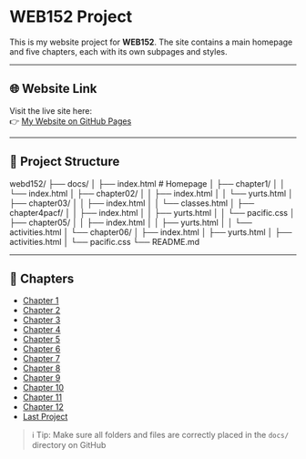 # WEB152 Project  

This is my website project for **WEB152**. The site contains a main homepage and five chapters, each with its own subpages and styles.  

---

## 🌐 Website Link  

Visit the live site here:  
👉 [My Website on GitHub Pages](https://ali-safavi.github.io/webd152/)  

---

## 📂 Project Structure  

webd152/
├── docs/
│   ├── index.html # Homepage
│   ├── chapter1/
│   │   └── index.html
│   ├── chapter02/
│   │   ├── index.html
│   │   └── yurts.html
│   ├── chapter03/
│   │   ├── index.html
│   │   └── classes.html
│   ├── chapter4pacf/
│   │   ├── index.html
│   │   ├── yurts.html
│   │   └── pacific.css
│   ├── chapter05/
│   │   ├── index.html
│   │   ├── yurts.html
│   │   └── activities.html
│   └── chapter06/
│       ├── index.html
│       ├── yurts.html
│       ├── activities.html
│       └── pacific.css
└── README.md

---

## 📑 Chapters  

- [Chapter 1](https://ali-safavi.github.io/webd152/chapter1/)  
- [Chapter 2](https://ali-safavi.github.io/webd152/chapter02/)  
- [Chapter 3](https://ali-safavi.github.io/webd152/chapter03/)  
- [Chapter 4](https://ali-safavi.github.io/webd152/chapter4pacf/)  
- [Chapter 5](https://ali-safavi.github.io/webd152/chapter05/)  
- [Chapter 6](https://ali-safavi.github.io/webd152/chapter06/)
- [Chapter 7](https://ali-safavi.github.io/webd152/chapter07/)
- [Chapter 8](https://ali-safavi.github.io/webd152/chapter08/)
- [Chapter 9](https://ali-safavi.github.io/webd152/chapter09/)
- [Chapter 10](https://ali-safavi.github.io/webd152/chapter10/)
- [Chapter 11](https://ali-safavi.github.io/webd152/chapter11/)
- [Chapter 12](https://ali-safavi.github.io/webd152/chapter12/)
- [Last Project](https://ali-safavi.github.io/webd152/LASTPROJECT/)

> ℹ️ Tip: Make sure all folders and files are correctly placed in the `docs/` directory on GitHub 
